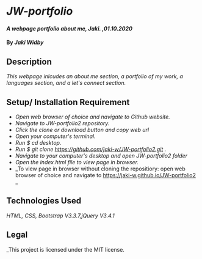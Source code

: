 # _JW-portfolio_

#### _A webpage portfolio about me, Jaki. ,01.10.2020_

#### By _**Jaki Widby**_

## Description

_This webpage inlcudes an about me section, a portfolio of my work, a languages section, and a let's connect section._

## Setup/ Installation Requirement

* _Open web browser of choice and navigate to Github website._
* _Navigate to JW-portfolio2 repository._
* _Click the clone or download button and copy web url_
* _Open your computer's terminal._
* _Run $ cd desktop._
* _Run $ git clone https://github.com/jaki-w/JW-portfolio2.git ._
* _Navigate to your computer's desktop and open JW-portfolio2 folder_
* _Open the index.html file to view page in browser._
* _To view page in browser without cloning the repositiory: open web browser of choice and navigate to https://jaki-w.github.io/JW-portfolio2 _

## Technologies Used

_HTML, CSS, Bootstrap V3.3.7,jQuery V3.4.1_

## Legal

_This project is licensed under the MIT license.
